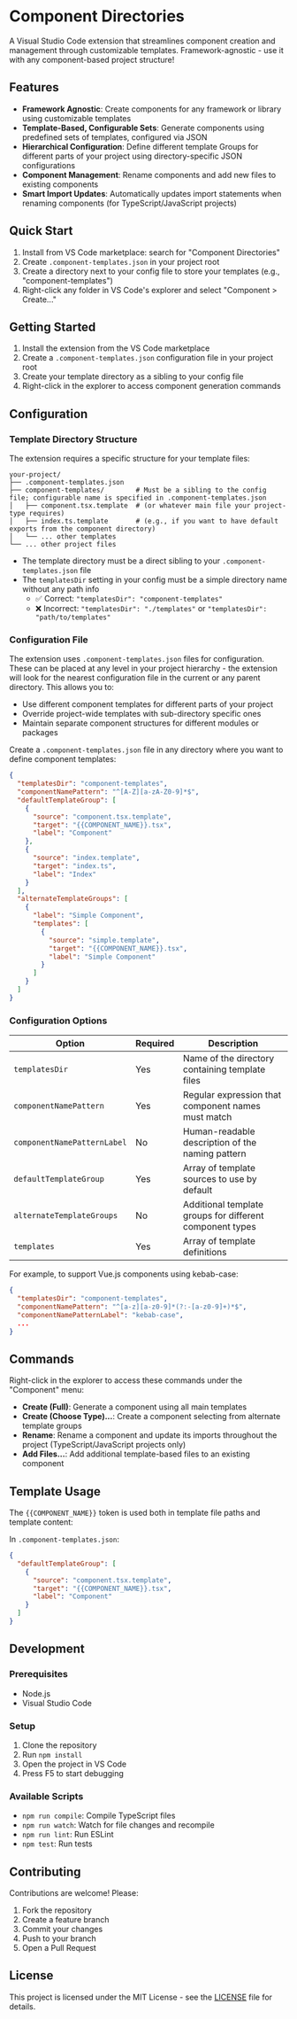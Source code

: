# Component Directories

A Visual Studio Code extension that streamlines component creation and management through customizable templates. Framework-agnostic - use it with any component-based project structure!

## Features

- **Framework Agnostic**: Create components for any framework or library using customizable templates
- **Template-Based, Configurable Sets**: Generate components using predefined sets of templates, configured via JSON
- **Hierarchical Configuration**: Define different template Groups for different parts of your project using directory-specific JSON configurations
- **Component Management**: Rename components and add new files to existing components
- **Smart Import Updates**: Automatically updates import statements when renaming components (for TypeScript/JavaScript projects)

## Quick Start

1. Install from VS Code marketplace: search for "Component Directories"
2. Create `.component-templates.json` in your project root
3. Create a directory next to your config file to store your templates (e.g., "component-templates")
4. Right-click any folder in VS Code's explorer and select "Component > Create..."

## Getting Started

1. Install the extension from the VS Code marketplace
2. Create a `.component-templates.json` configuration file in your project root
3. Create your template directory as a sibling to your config file
4. Right-click in the explorer to access component generation commands

## Configuration

### Template Directory Structure

The extension requires a specific structure for your template files:

```
your-project/
├── .component-templates.json
├── component-templates/        # Must be a sibling to the config file; configurable name is specified in .component-templates.json
│   ├── component.tsx.template  # (or whatever main file your project-type requires)
│   ├── index.ts.template       # (e.g., if you want to have default exports from the component directory)
│   └── ... other templates
└── ... other project files
```

- The template directory must be a direct sibling to your `.component-templates.json` file
- The `templatesDir` setting in your config must be a simple directory name without any path info
  - ✅ Correct: `"templatesDir": "component-templates"`
  - ❌ Incorrect: `"templatesDir": "./templates"` or `"templatesDir": "path/to/templates"`

### Configuration File

The extension uses `.component-templates.json` files for configuration. These can be placed at any level in your project hierarchy - the extension will look for the nearest configuration file in the current or any parent directory. This allows you to:

- Use different component templates for different parts of your project
- Override project-wide templates with sub-directory specific ones
- Maintain separate component structures for different modules or packages

Create a `.component-templates.json` file in any directory where you want to define component templates:

```json
{
  "templatesDir": "component-templates",
  "componentNamePattern": "^[A-Z][a-zA-Z0-9]*$",
  "defaultTemplateGroup": [
    {
      "source": "component.tsx.template",
      "target": "{{COMPONENT_NAME}}.tsx",
      "label": "Component"
    },
    {
      "source": "index.template",
      "target": "index.ts",
      "label": "Index"
    }
  ],
  "alternateTemplateGroups": [
    {
      "label": "Simple Component",
      "templates": [
        {
          "source": "simple.template",
          "target": "{{COMPONENT_NAME}}.tsx",
          "label": "Simple Component"
        }
      ]
    }
  ]
}
```

### Configuration Options

| Option                      | Required | Description                                              |
| --------------------------- | -------- | -------------------------------------------------------- |
| `templatesDir`              | Yes      | Name of the directory containing template files          |
| `componentNamePattern`      | Yes      | Regular expression that component names must match       |
| `componentNamePatternLabel` | No       | Human-readable description of the naming pattern         |
| `defaultTemplateGroup`      | Yes      | Array of template sources to use by default              |
| `alternateTemplateGroups`   | No       | Additional template groups for different component types |
| `templates`                 | Yes      | Array of template definitions                            |

For example, to support Vue.js components using kebab-case:

```json
{
  "templatesDir": "component-templates",
  "componentNamePattern": "^[a-z][a-z0-9]*(?:-[a-z0-9]+)*$",
  "componentNamePatternLabel": "kebab-case",
  ...
}
```

## Commands

Right-click in the explorer to access these commands under the "Component" menu:

- **Create (Full)**: Generate a component using all main templates
- **Create (Choose Type)...**: Create a component selecting from alternate template groups
- **Rename**: Rename a component and update its imports throughout the project (TypeScript/JavaScript projects only)
- **Add Files...**: Add additional template-based files to an existing component

## Template Usage

The `{{COMPONENT_NAME}}` token is used both in template file paths and template content:

In `.component-templates.json`:

```json
{
  "defaultTemplateGroup": [
    {
      "source": "component.tsx.template",
      "target": "{{COMPONENT_NAME}}.tsx",
      "label": "Component"
    }
  ]
}
```

## Development

### Prerequisites

- Node.js
- Visual Studio Code

### Setup

1. Clone the repository
2. Run `npm install`
3. Open the project in VS Code
4. Press F5 to start debugging

### Available Scripts

- `npm run compile`: Compile TypeScript files
- `npm run watch`: Watch for file changes and recompile
- `npm run lint`: Run ESLint
- `npm test`: Run tests

## Contributing

Contributions are welcome! Please:

1. Fork the repository
2. Create a feature branch
3. Commit your changes
4. Push to your branch
5. Open a Pull Request

## License

This project is licensed under the MIT License - see the [LICENSE](LICENSE) file for details.
